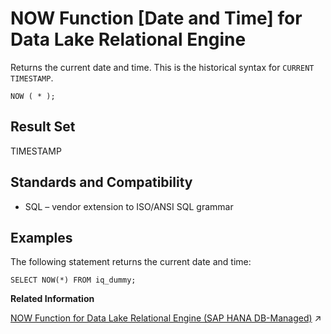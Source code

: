 <!-- loioa568dfde84f210159d57b7ca3bb6ca84 -->

# NOW Function \[Date and Time\] for Data Lake Relational Engine

Returns the current date and time. This is the historical syntax for `CURRENT TIMESTAMP`.



```
NOW ( * );
```



<a name="loioa568dfde84f210159d57b7ca3bb6ca84__NOW_returns1"/>

## Result Set

TIMESTAMP



<a name="loioa568dfde84f210159d57b7ca3bb6ca84__NOW_standards1"/>

## Standards and Compatibility

-   SQL – vendor extension to ISO/ANSI SQL grammar



<a name="loioa568dfde84f210159d57b7ca3bb6ca84__NOW_example1"/>

## Examples

The following statement returns the current date and time:

```
SELECT NOW(*) FROM iq_dummy;
```

**Related Information**  


[NOW Function for Data Lake Relational Engine (SAP HANA DB-Managed)](https://help.sap.com/viewer/a898e08b84f21015969fa437e89860c8/2024_3_QRC/en-US/b711c800f2a640d9a76cba57c849f3f4.html "Returns the current date and time. This is the historical syntax for CURRENT TIMESTAMP.") :arrow_upper_right:

